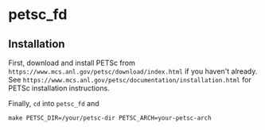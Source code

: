 # petsc_fd
## Installation
First, download and install PETSc from ```https://www.mcs.anl.gov/petsc/download/index.html``` if you haven't already. See ```https://www.mcs.anl.gov/petsc/documentation/installation.html``` for PETSc installation instructions.  

Finally, ```cd``` into ```petsc_fd``` and
```
make PETSC_DIR=/your/petsc-dir PETSC_ARCH=your-petsc-arch
```
